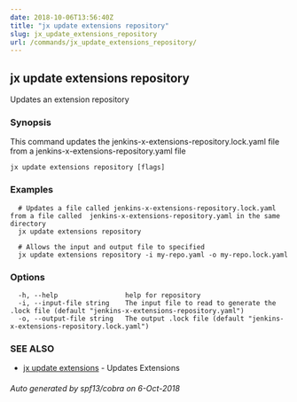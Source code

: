 ```yaml
---
date: 2018-10-06T13:56:40Z
title: "jx update extensions repository"
slug: jx_update_extensions_repository
url: /commands/jx_update_extensions_repository/
---
```

## jx update extensions repository

Updates an extension repository

### Synopsis

This command updates the jenkins-x-extensions-repository.lock.yaml file from a jenkins-x-extensions-repository.yaml file

```
jx update extensions repository [flags]
```

### Examples

```
  # Updates a file called jenkins-x-extensions-repository.lock.yaml from a file called  jenkins-x-extensions-repository.yaml in the same directory
  jx update extensions repository
  
  # Allows the input and output file to specified
  jx update extensions repository -i my-repo.yaml -o my-repo.lock.yaml
```

### Options

```
  -h, --help                 help for repository
  -i, --input-file string    The input file to read to generate the .lock file (default "jenkins-x-extensions-repository.yaml")
  -o, --output-file string   The output .lock file (default "jenkins-x-extensions-repository.lock.yaml")
```

### SEE ALSO

* [jx update extensions](/commands/jx_update_extensions/)	 - Updates Extensions

###### Auto generated by spf13/cobra on 6-Oct-2018
